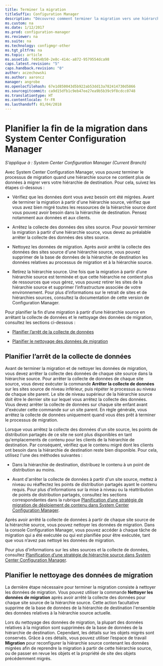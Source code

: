 ```yaml
---
title: Terminer la migration
titleSuffix: Configuration Manager
description: "Découvrez comment terminer la migration vers une hiérarchie de destination System Center Configuration Manager une fois qu’une hiérarchie source ne contient plus de données."
ms.custom: na
ms.date: 1/12/2017
ms.prod: configuration-manager
ms.reviewer: na
ms.suite: na
ms.technology: configmgr-other
ms.tgt_pltfrm: na
ms.topic: article
ms.assetid: f4854b50-2e8c-414c-a872-9579554dca98
caps.latest.revision: "5"
caps.handback.revision: "0"
author: aczechowski
ms.author: aaroncz
manager: angrobe
ms.openlocfilehash: 67e1d850043d5b922ab53dd13a782414730d5866
ms.sourcegitcommit: ca9d15dfb1c9eb47ee27ea9b5b39c9f8cdcc0748
ms.translationtype: HT
ms.contentlocale: fr-FR
ms.lasthandoff: 01/04/2018
---
```

# <a name="plan-to-complete-migration-in-system-center-configuration-manager"></a>Planifier la fin de la migration dans System Center Configuration Manager

*S’applique à : System Center Configuration Manager (Current Branch)*

Avec System Center Configuration Manager, vous pouvez terminer le processus de migration quand une hiérarchie source ne contient plus de données à migrer vers votre hiérarchie de destination. Pour cela, suivez les étapes ci-dessous :  

-   Vérifiez que les données dont vous avez besoin ont été migrées. Avant de terminer la migration à partir d'une hiérarchie source, vérifiez que vous avez bien migré toutes les ressources de la hiérarchie source dont vous pouvez avoir besoin dans la hiérarchie de destination. Pensez notamment aux données et aux clients.  

-   Arrêtez la collecte des données des sites source. Pour pouvoir terminer la migration à partir d'une hiérarchie source, vous devez au préalable arrêter la collecte des données des sites source.  

-   Nettoyez les données de migration. Après avoir arrêté la collecte des données des sites source d'une hiérarchie source, vous pouvez supprimer de la base de données de la hiérarchie de destination les données relatives au processus de migration et à la hiérarchie source.  

-   Retirez la hiérarchie source. Une fois que la migration à partir d’une hiérarchie source est terminée et que cette hiérarchie ne contient plus de ressources que vous gérez, vous pouvez retirer les sites de la hiérarchie source et supprimer l’infrastructure associée de votre environnement. Pour plus d’informations sur le retrait de sites et de hiérarchies sources, consultez la documentation de cette version de Configuration Manager.  

Pour planifier la fin d’une migration à partir d’une hiérarchie source en arrêtant la collecte de données et le nettoyage des données de migration, consultez les sections ci-dessous :  

-   [Planifier l’arrêt de la collecte de données](#Plan_to_Stop_Data_Gath)  

-   [Planifier le nettoyage des données de migration](#Plan_to_clean_up)  

##  <a name="Plan_to_Stop_Data_Gath"></a> Planifier l’arrêt de la collecte de données  
 Avant de terminer la migration et de nettoyer les données de migration, vous devez arrêter la collecte des données de chaque site source dans la hiérarchie source. Pour arrêter la collecte de données de chaque site source, vous devez exécuter la commande **Arrêter la collecte de données** sur les sites source de niveau inférieur, puis répéter le processus au niveau de chaque site parent. Le site de niveau supérieur de la hiérarchie source doit être le dernier site sur lequel vous arrêtez la collecte des données. Vous devez arrêter la collecte de données sur chaque site enfant avant d'exécuter cette commande sur un site parent. En règle générale, vous arrêtez la collecte de données uniquement quand vous êtes prêt à terminer le processus de migration.  

 Lorsque vous arrêtez la collecte des données d'un site source, les points de distribution partagés de ce site ne sont plus disponibles en tant qu'emplacements de contenu pour les clients de la hiérarchie de destination. Par conséquent, vérifiez que le contenu migré dont les clients ont besoin dans la hiérarchie de destination reste bien disponible. Pour cela, utilisez l'une des méthodes suivantes :  

-   Dans la hiérarchie de destination, distribuez le contenu à un point de distribution au moins.  

-   Avant d'arrêter la collecte de données à partir d'un site source, mettez à niveau ou réaffectez les points de distribution partagés ayant le contenu requis. Pour plus d’informations sur la mise à niveau ou la réattribution de points de distribution partagés, consultez les sections correspondantes dans la rubrique [Planification d’une stratégie de migration de déploiement de contenu dans System Center Configuration Manager](../../core/migration/planning-a-content-deployment-migration-strategy.md).  

Après avoir arrêté la collecte de données à partir de chaque site source de la hiérarchie source, vous pouvez nettoyer les données de migration. Dans la console Configuration Manager, vous pouvez accéder à chaque tâche de migration qui a été exécutée ou qui est planifiée pour être exécutée, tant que vous n’avez pas nettoyé les données de migration.  

Pour plus d’informations sur les sites sources et la collecte de données, consultez [Planification d’une stratégie de hiérarchie source dans System Center Configuration Manager](../../core/migration/planning-a-source-hierarchy-strategy.md).  

##  <a name="Plan_to_clean_up"></a> Planifier le nettoyage des données de migration  
 La dernière étape nécessaire pour terminer la migration consiste à nettoyer les données de migration. Vous pouvez utiliser la commande **Nettoyer les données de migration** après avoir arrêté la collecte des données pour chaque site source de la hiérarchie source. Cette action facultative supprime de la base de données de la hiérarchie de destination l'ensemble des données relatives à la hiérarchie source actuelle.  

 Lors du nettoyage des données de migration, la plupart des données relatives à la migration sont supprimées de la base de données de la hiérarchie de destination. Cependant, les détails sur les objets migrés sont conservés. Grâce à ces détails, vous pouvez utiliser l’espace de travail **Migration** pour reconfigurer la hiérarchie source contenant les données migrées afin de reprendre la migration à partir de cette hiérarchie source, ou de passer en revue les objets et la propriété de site des objets précédemment migrés.  

